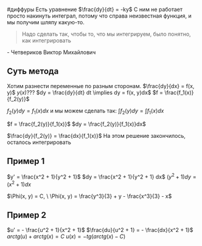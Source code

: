 #диффуры 
Есть уравнение $\frac{dy}{dt} = -ky$
С ним не работает просто накинуть интеграл, потому что справа неизвестная функция, и мы получим шляпу какую-то.

> Надо сделать так, чтобы то, что мы интегрируем, было понятно, как интегрировать

\- Четвериков Виктор Михайлович

## Суть метода
Хотим разнести переменные по разным сторонам.
$\frac{dy}{dx} = f(x, y)$
$y(x)???$
$dy = \frac{dy}{dt} dt \implies dy = f(x, y)dx$
$f = \frac{f_1(x)}{f_2(y)}$

$f_2(y)dy = f_1(x)dx$ и мы можем сделать так: $\int f_2(y)dy = \int f_1(x) dx$

$f = \frac{f_2(y)}{f_1(x)}$
$dy = \frac{f_2(y)}{f_1(x)}dx$

$\frac{dy}{f_2(y)} = \frac{dx}{f_1(x)}$
На этом решение закончилось, осталось интегрировать

## Пример 1
$y' = \frac{x^2 + 1}{y^2 + 1}$
$dy = \frac{x^2 + 1}{y^2 + 1} dx$
$(y^2 + 1)dy = (x^2 + 1)dx$

$\Phi(x, y) = C, \ \Phi(x, y) = \frac{y^3}{3} + y - \frac{x^3}{3} - x$

## Пример 2
$u' = - \frac{u^2 + 1}{x^2 + 1}$
$\frac{du}{u^2 + 1} = - \frac{dx}{x^2 + 1}$
$arctg(u) + arctg(x) = C$
$u(x) = - tg(arctg(x) - C)$